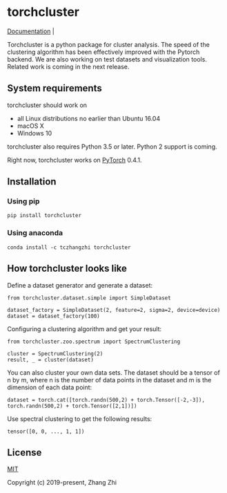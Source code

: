 # torchcluster

[Documentation](https://torchcluster.readthedocs.io/en/latest/) |

Torchcluster is a python package for cluster analysis. The speed of the clustering algorithm has been effectively improved with the Pytorch backend. We are also working on test datasets and visualization tools. Related work is coming in the next release.

## System requirements

torchcluster should work on

- all Linux distributions no earlier than Ubuntu 16.04
- macOS X
- Windows 10

torchcluster also requires Python 3.5 or later. Python 2 support is coming.

Right now, torchcluster works on [PyTorch](https://pytorch.org/) 0.4.1.

## Installation

### Using pip

```
pip install torchcluster
```

### Using anaconda

```
conda install -c tczhangzhi torchcluster
```

## How torchcluster looks like

Define a dataset generator and generate a dataset:

```
from torchcluster.dataset.simple import SimpleDataset

dataset_factory = SimpleDataset(2, feature=2, sigma=2, device=device)
dataset = dataset_factory(100)
```

Configuring a clustering algorithm and get your result:

```
from torchcluster.zoo.spectrum import SpectrumClustering

cluster = SpectrumClustering(2)
result, _ = cluster(dataset)
```

You can also cluster your own data sets. The dataset should be a tensor of n by m, where n is the number of data points in the dataset and m is the dimension of each data point:

```
dataset = torch.cat([torch.randn(500,2) + torch.Tensor([-2,-3]), torch.randn(500,2) + torch.Tensor([2,1])])
```

Use spectral clustering to get the following results:

```
tensor([0, 0, ..., 1, 1])
```

## License

[MIT](http://opensource.org/licenses/MIT)

Copyright (c) 2019-present, Zhang Zhi

 